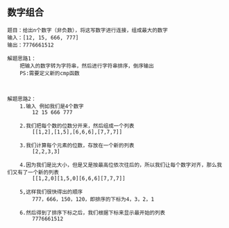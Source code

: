 ## 数字组合
    题目：给出n个数字（非负数），将这写数字进行连接，组成最大的数字
    输入：[12, 15, 666, 777]
    输出：7776661512
    
    解题思路1：
        把输入的数字转为字符串，然后进行字符串排序，倒序输出
        PS:需要定义新的cmp函数
        
    
    
    解题思路2：
        1.输入 例如我们是4个数字
            12 15 666 777

        2.我们把每个数的位数分开来，然后组成一个列表
            [[1,2],[1,5],[6,6,6],[7,7,7]]

        3.我们计算每个元素的位数，存放在一个新的列表
            [2,2,3,3]
            
        4.因为我们是比大小，但是又是按最高位依次往后的，所以我们让每个数字对齐，那么我们又有了一个新的列表
            [[1,2,0][1,5,0][6,6,6][7,7,7]]

        5,这样我们很快得出的顺序
            777，666，150，120，即排序的下标为4，3，2，1

        6.然后得到了排序下标之后，我们根据下标来显示最开始的列表
            7776661512

        
    
    
    